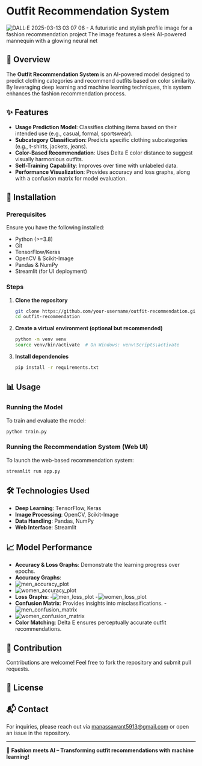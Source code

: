 # Outfit Recommendation System
![DALL·E 2025-03-13 03 07 06 - A futuristic and stylish profile image for a fashion recommendation project  The image features a sleek AI-powered mannequin with a glowing neural net](https://github.com/user-attachments/assets/d3d0b12c-9c3d-4bfb-970c-2e7c7d66aa21)



## 📌 Overview
The **Outfit Recommendation System** is an AI-powered model designed to predict clothing categories and recommend outfits based on color similarity. By leveraging deep learning and machine learning techniques, this system enhances the fashion recommendation process.

## ✨ Features
- **Usage Prediction Model**: Classifies clothing items based on their intended use (e.g., casual, formal, sportswear).
- **Subcategory Classification**: Predicts specific clothing subcategories (e.g., t-shirts, jackets, jeans).
- **Color-Based Recommendation**: Uses Delta E color distance to suggest visually harmonious outfits.
- **Self-Training Capability**: Improves over time with unlabeled data.
- **Performance Visualization**: Provides accuracy and loss graphs, along with a confusion matrix for model evaluation.

## 🚀 Installation

### Prerequisites
Ensure you have the following installed:
- Python (>=3.8)
- Git
- TensorFlow/Keras
- OpenCV & Scikit-Image
- Pandas & NumPy
- Streamlit (for UI deployment)

### Steps
1. **Clone the repository**
   ```bash
   git clone https://github.com/your-username/outfit-recommendation.git
   cd outfit-recommendation
   ```
2. **Create a virtual environment (optional but recommended)**
   ```bash
   python -m venv venv
   source venv/bin/activate  # On Windows: venv\Scripts\activate
   ```
3. **Install dependencies**
   ```bash
   pip install -r requirements.txt
   ```

## 📊 Usage

### Running the Model
To train and evaluate the model:
```bash
python train.py
```

### Running the Recommendation System (Web UI)
To launch the web-based recommendation system:
```bash
streamlit run app.py
```

## 🛠 Technologies Used
- **Deep Learning**: TensorFlow, Keras
- **Image Processing**: OpenCV, Scikit-Image
- **Data Handling**: Pandas, NumPy
- **Web Interface**: Streamlit

## 📈 Model Performance
- **Accuracy & Loss Graphs**: Demonstrate the learning progress over epochs.
- **Accuracy Graphs**:
- ![men_accuracy_plot](https://github.com/user-attachments/assets/4da1f245-0b95-43d0-ba1f-23db4c47bc12)
- ![women_accuracy_plot](https://github.com/user-attachments/assets/429afdf4-1eee-4884-8d00-c411af095263)
- **Loss Graphs**:
-![men_loss_plot](https://github.com/user-attachments/assets/2237971a-2bb0-405d-8df4-09179bd58c3e)
-![women_loss_plot](https://github.com/user-attachments/assets/f62e82d2-7eda-4312-b483-18049dfda05e)
- **Confusion Matrix**: Provides insights into misclassifications.
-![men_confusion_matrix](https://github.com/user-attachments/assets/dd3b2205-4455-44fc-8a33-193e513440be)
- ![women_confusion_matrix](https://github.com/user-attachments/assets/e01ec653-c08e-4126-83d7-dbcf10d02ece)
- **Color Matching**: Delta E ensures perceptually accurate outfit recommendations.

## 🤝 Contribution
Contributions are welcome! Feel free to fork the repository and submit pull requests.

## 📜 License


## 📬 Contact
For inquiries, please reach out via manassawant5913@gmail.com or open an issue in the repository.

---
🎨 **Fashion meets AI – Transforming outfit recommendations with machine learning!**
